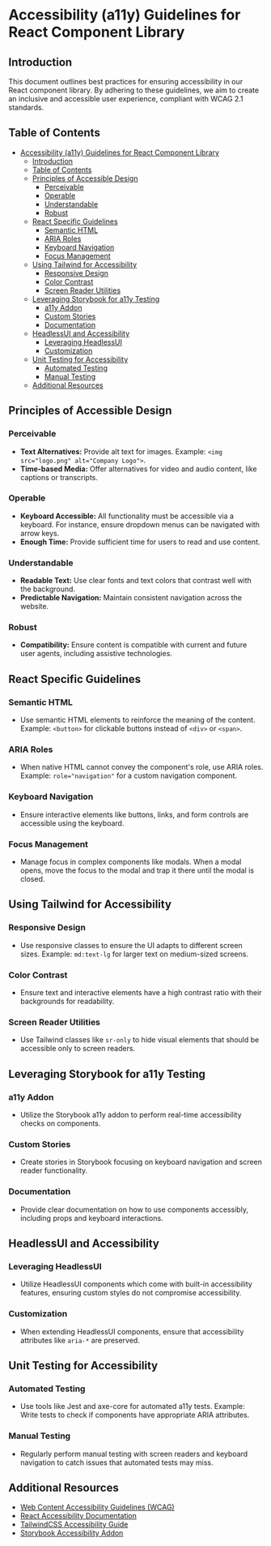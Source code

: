 # Accessibility (a11y) Guidelines for React Component Library

## Introduction

This document outlines best practices for ensuring accessibility in our React component library. By adhering to these guidelines, we aim to create an inclusive and accessible user experience, compliant with WCAG 2.1 standards.

## Table of Contents

- [Accessibility (a11y) Guidelines for React Component Library](#accessibility-a11y-guidelines-for-react-component-library)
  - [Introduction](#introduction)
  - [Table of Contents](#table-of-contents)
  - [Principles of Accessible Design](#principles-of-accessible-design)
    - [Perceivable](#perceivable)
    - [Operable](#operable)
    - [Understandable](#understandable)
    - [Robust](#robust)
  - [React Specific Guidelines](#react-specific-guidelines)
    - [Semantic HTML](#semantic-html)
    - [ARIA Roles](#aria-roles)
    - [Keyboard Navigation](#keyboard-navigation)
    - [Focus Management](#focus-management)
  - [Using Tailwind for Accessibility](#using-tailwind-for-accessibility)
    - [Responsive Design](#responsive-design)
    - [Color Contrast](#color-contrast)
    - [Screen Reader Utilities](#screen-reader-utilities)
  - [Leveraging Storybook for a11y Testing](#leveraging-storybook-for-a11y-testing)
    - [a11y Addon](#a11y-addon)
    - [Custom Stories](#custom-stories)
    - [Documentation](#documentation)
  - [HeadlessUI and Accessibility](#headlessui-and-accessibility)
    - [Leveraging HeadlessUI](#leveraging-headlessui)
    - [Customization](#customization)
  - [Unit Testing for Accessibility](#unit-testing-for-accessibility)
    - [Automated Testing](#automated-testing)
    - [Manual Testing](#manual-testing)
  - [Additional Resources](#additional-resources)

## Principles of Accessible Design

### Perceivable
- **Text Alternatives:** Provide alt text for images. Example: `<img src="logo.png" alt="Company Logo">`.
- **Time-based Media:** Offer alternatives for video and audio content, like captions or transcripts.

### Operable
- **Keyboard Accessible:** All functionality must be accessible via a keyboard. For instance, ensure dropdown menus can be navigated with arrow keys.
- **Enough Time:** Provide sufficient time for users to read and use content.

### Understandable
- **Readable Text:** Use clear fonts and text colors that contrast well with the background.
- **Predictable Navigation:** Maintain consistent navigation across the website.

### Robust
- **Compatibility:** Ensure content is compatible with current and future user agents, including assistive technologies.

## React Specific Guidelines

### Semantic HTML
- Use semantic HTML elements to reinforce the meaning of the content. Example: `<button>` for clickable buttons instead of `<div>` or `<span>`.

### ARIA Roles
- When native HTML cannot convey the component's role, use ARIA roles. Example: `role="navigation"` for a custom navigation component.

### Keyboard Navigation
- Ensure interactive elements like buttons, links, and form controls are accessible using the keyboard.

### Focus Management
- Manage focus in complex components like modals. When a modal opens, move the focus to the modal and trap it there until the modal is closed.

## Using Tailwind for Accessibility

### Responsive Design
- Use responsive classes to ensure the UI adapts to different screen sizes. Example: `md:text-lg` for larger text on medium-sized screens.

### Color Contrast
- Ensure text and interactive elements have a high contrast ratio with their backgrounds for readability.

### Screen Reader Utilities
- Use Tailwind classes like `sr-only` to hide visual elements that should be accessible only to screen readers.

## Leveraging Storybook for a11y Testing

### a11y Addon
- Utilize the Storybook a11y addon to perform real-time accessibility checks on components.

### Custom Stories
- Create stories in Storybook focusing on keyboard navigation and screen reader functionality.

### Documentation
- Provide clear documentation on how to use components accessibly, including props and keyboard interactions.

## HeadlessUI and Accessibility

### Leveraging HeadlessUI
- Utilize HeadlessUI components which come with built-in accessibility features, ensuring custom styles do not compromise accessibility.

### Customization
- When extending HeadlessUI components, ensure that accessibility attributes like `aria-*` are preserved.

## Unit Testing for Accessibility

### Automated Testing
- Use tools like Jest and axe-core for automated a11y tests. Example: Write tests to check if components have appropriate ARIA attributes.

### Manual Testing
- Regularly perform manual testing with screen readers and keyboard navigation to catch issues that automated tests may miss.

## Additional Resources

- [Web Content Accessibility Guidelines (WCAG)](https://www.w3.org/WAI/standards-guidelines/wcag/)
- [React Accessibility Documentation](https://reactjs.org/docs/accessibility.html)
- [TailwindCSS Accessibility Guide](https://tailwindcss.com/docs/accessibility)
- [Storybook Accessibility Addon](https://storybook.js.org/addons/@storybook/addon-a11y)
